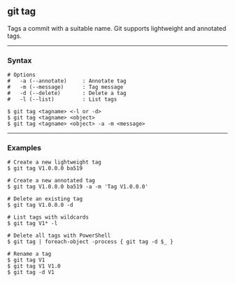 ## git tag
Tags a commit with a suitable name. Git supports lightweight and annotated 
tags. 

-------------------------------------------------------------------------------

### Syntax
```shell
# Options
#   -a (--annotate)     : Annotate tag
#   -m (--message)      : Tag message
#   -d (--delete)       : Delete a tag
#   -l (--list)         : List tags

$ git tag <tagname> <-l or -d>                
$ git tag <tagname> <object>                 
$ git tag <tagname> <object> -a -m <message>
```

-------------------------------------------------------------------------------

### Examples
```shell
# Create a new lightweight tag
$ git tag V1.0.0.0 ba519

# Create a new annotated tag
$ git tag V1.0.0.0 ba519 -a -m 'Tag V1.0.0.0'

# Delete an existing tag
$ git tag V1.0.0.0 -d

# List tags with wildcards
$ git tag V1* -l

# Delete all tags with PowerShell
$ git tag | foreach-object -process { git tag -d $_ }

# Rename a tag
$ git tag V1
$ git tag V1 V1.0
$ git tag -d V1
```
